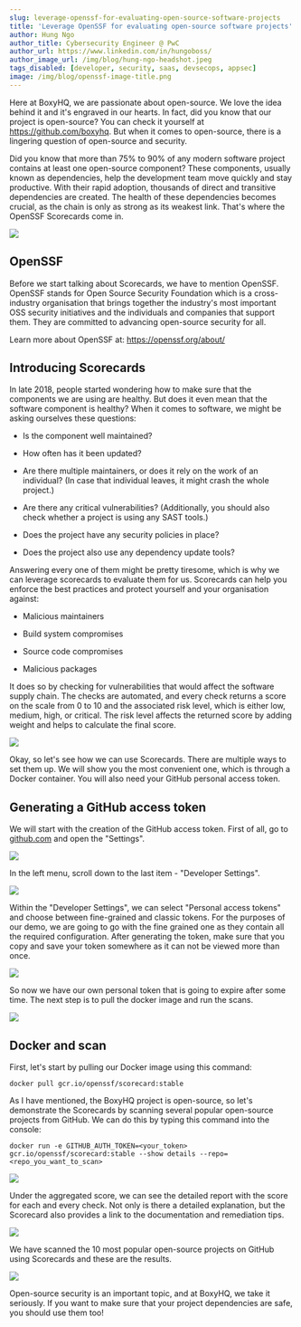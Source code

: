 ```yaml
---
slug: leverage-openssf-for-evaluating-open-source-software-projects
title: 'Leverage OpenSSF for evaluating open-source software projects'
author: Hung Ngo
author_title: Cybersecurity Engineer @ PwC
author_url: https://www.linkedin.com/in/hungoboss/
author_image_url: /img/blog/hung-ngo-headshot.jpeg
tags_disabled: [developer, security, saas, devsecops, appsec]
image: /img/blog/openssf-image-title.png
---
```


Here at BoxyHQ, we are passionate about open-source. We love the idea behind it and it's engraved in our hearts. In fact, did you know that our project is open-source? You can check it yourself at <https://github.com/boxyhq>. But when it comes to open-source, there is a lingering question of open-source and security.

Did you know that more than 75% to 90% of any modern software project contains at least one open-source component? These components, usually known as dependencies, help the development team move quickly and stay productive. With their rapid adoption, thousands of direct and transitive dependencies are created. The health of these dependencies becomes crucial, as the chain is only as strong as its weakest link. That's where the OpenSSF Scorecards come in.

![](https://lh4.googleusercontent.com/hp8oxCqMo6l0BSD6cHidQgJPgam_Foc7RQ8C6wmxAXTHeRhwU1eY0ufL39miXYV1ga_exi2qPr8nn50En9emQ7N7GQZ4tyvzV6ZnYwelLXnx-NQkUZNdwZ-d9AA1AIJOBdAWoiCnMZhKUI_Q90eH01s)

## OpenSSF

Before we start talking about Scorecards, we have to mention OpenSSF. OpenSSF stands for Open Source Security Foundation which is a cross-industry organisation that brings together the industry's most important OSS security initiatives and the individuals and companies that support them. They are committed to advancing open-source security for all.

Learn more about OpenSSF at: https://openssf.org/about/

## Introducing Scorecards

In late 2018, people started wondering how to make sure that the components we are using are healthy. But does it even mean that the software component is healthy? When it comes to software, we might be asking ourselves these questions:

- Is the component well maintained?

- How often has it been updated?

- Are there multiple maintainers, or does it rely on the work of an individual? (In case that individual leaves, it might crash the whole project.)

- Are there any critical vulnerabilities? (Additionally, you should also check whether a project is using any SAST tools.)

- Does the project have any security policies in place?

- Does the project also use any dependency update tools?

Answering every one of them might be pretty tiresome, which is why we can leverage scorecards to evaluate them for us. Scorecards can help you enforce the best practices and protect yourself and your organisation against:

- Malicious maintainers

- Build system compromises

- Source code compromises

- Malicious packages

It does so by checking for vulnerabilities that would affect the software supply chain. The checks are automated, and every check returns a score on the scale from 0 to 10 and the associated risk level, which is either low, medium, high, or critical. The risk level affects the returned score by adding weight and helps to calculate the final score.

![](https://lh4.googleusercontent.com/tHb-KjPlooIU8Nb94fF8UIJQHHI0H1GqIUjqOfwtf4zfisy3Ftq2mbD5BHYp5uwjZhW6YSWYDU4jGDjsW0tcYHP_3k1eNrJGo-NM8I4x4yOG_m1gjbbNuglwo_0pr4XpUY8t6MP24G4L-OvJDwTfDGc)

Okay, so let's see how we can use Scorecards. There are multiple ways to set them up. We will show you the most convenient one, which is through a Docker container. You will also need your GitHub personal access token.

## Generating a GitHub access token

We will start with the creation of the GitHub access token. First of all, go to [github.com](http://github.com) and open the "Settings".

![](https://lh5.googleusercontent.com/600i0mU6GbwPLppkND1fMHpdaA0ykxtn8YoVDhTOy6PC1bF2gB7nqaGAzkuWNIlsWef8SwHRtwU9UfK2cHsK92BJFbMfNOPifZeCGkX9vANCm1HtgLEmLbYnxRimYV1i3sl16XfeuUKz3mvQ34JLbRc)

In the left menu, scroll down to the last item - "Developer Settings".

![](https://lh6.googleusercontent.com/b7jBPxtPdplexChd_WlIdbjAXfBrL2NVXBtwmfpT7_z9LcoSnG6ap4cvdqRm8YCsidczO-ou1Aa-eYuy_PpwSW9c-hHZGQjr8d45XrPcwOhW0A0vvLUZ9beAcvIsrvacyfl_XmRPdHL63u1Vrp_uBO4)

Within the "Developer Settings", we can select "Personal access tokens" and choose between fine-grained and classic tokens. For the purposes of our demo, we are going to go with the fine grained one as they contain all the required configuration. After generating the token, make sure that you copy and save your token somewhere as it can not be viewed more than once.

![](https://lh3.googleusercontent.com/LRBG1OY3avMyrtqt0Peo-aekRkgL1PayCgihlFnoS4EIk8twx4TtWI2lJwFrs2PErCwgrbEKNC6zqW0-Vu4DULyZbmzJ_2UDzrNx9UlmjQujXLb21arAuyBDu_uOj2oBKMR89JAOW3ZaEiYziSuy7bA)

So now we have our own personal token that is going to expire after some time. The next step is to pull the docker image and run the scans.

![](https://lh6.googleusercontent.com/grvTNct-w3mohG8keEzFtJN8vkAzpk29iPhcZMyTmGSsBC5yuuI3Tlu9ANz54J93m4BwQqVPSlDvslHHvuWEBNYWl42vtNXlT1000U83YTu-iNuOZQA5emAoGYT9Y63PUmPsw9Qc7gUxOecoubZlleE)

## Docker and scan

First, let's start by pulling our Docker image using this command:

`docker pull gcr.io/openssf/scorecard:stable`

As I have mentioned, the BoxyHQ project is open-source, so let's demonstrate the Scorecards by scanning several popular open-source projects from GitHub. We can do this by typing this command into the console:

`docker run -e GITHUB_AUTH_TOKEN=<your_token> gcr.io/openssf/scorecard:stable --show details --repo=<repo_you_want_to_scan>`

![](https://lh5.googleusercontent.com/RbZTY_rEt2mfcDLV61eyustU7DdzIIlXCYpFVIVqKcR5MfHdGmhNaDdj8MYkYOvlHtDuPSxhCDNJzNvJWgCc1IrXXkueq2S4zeOTTYP4aagP6WRyuxWtcebBigMbDvz9coPa4B-2sw7vb0LMWOyZ6xU)

Under the aggregated score, we can see the detailed report with the score for each and every check. Not only is there a detailed explanation, but the Scorecard also provides a link to the documentation and remediation tips.

![](https://lh4.googleusercontent.com/78MQqaN7m-kjG2Ps9cbcZm1CcoQxa8GmpGla1aQL5-cnP1meO79jlHGs7XyCqrD_UPR1D6c4yg6ujN0RPQRfy86ct-kh20VLa841P1NddsETWywBRpW9EC_ZSIqfLldDQSfy0_-faD-qekwcPElLHfY)

We have scanned the 10 most popular open-source projects on GitHub using Scorecards and these are the results.

![](https://lh6.googleusercontent.com/7Pli6PJ-NRP1UDVQoW-1HZa0FZ1AnunK1qwRuPO7m6HGfRglFDQLp9luG0-29u9YzP531e44z6SHFoNQTEYBBcjsSsmAwe1YVbW6RfZ2lxPJ49I_bvm1gw22-O6ppc7wrWKWX_ZMuJduxtdkCPMAPbA)

Open-source security is an important topic, and at BoxyHQ, we take it seriously. If you want to make sure that your project dependencies are safe, you should use them too!
